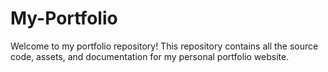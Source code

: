 # My-Portfolio
Welcome to my portfolio repository! This repository contains all the source code, assets, and documentation for my personal portfolio website.

